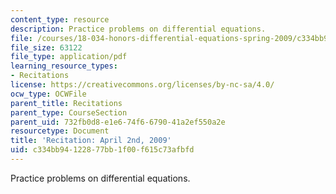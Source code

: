 ```yaml
---
content_type: resource
description: Practice problems on differential equations.
file: /courses/18-034-honors-differential-equations-spring-2009/c334bb94122877bb1f00f615c73afbfd_MIT18_034s09_rec12_4_2.pdf
file_size: 63122
file_type: application/pdf
learning_resource_types:
- Recitations
license: https://creativecommons.org/licenses/by-nc-sa/4.0/
ocw_type: OCWFile
parent_title: Recitations
parent_type: CourseSection
parent_uid: 732fb0d8-e1e6-74f6-6790-41a2ef550a2e
resourcetype: Document
title: 'Recitation: April 2nd, 2009'
uid: c334bb94-1228-77bb-1f00-f615c73afbfd
---
```

Practice problems on differential equations.